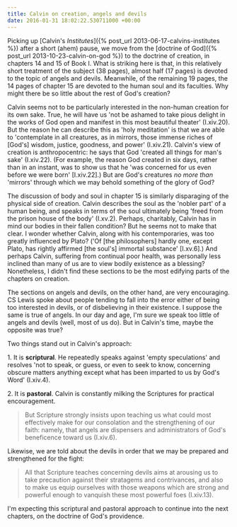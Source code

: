 ```yaml
---
title: Calvin on creation, angels and devils
date: 2016-01-31 18:02:22.530711000 +00:00
---
```

Picking up [Calvin's _Institutes_]({% post_url 2013-06-17-calvins-institutes %}) after a short (ahem) pause, we move from the [doctrine of God]({% post_url 2013-10-23-calvin-on-god %}) to the doctrine of creation, in chapters 14 and 15 of Book I. What is striking here is that, in this relatively short treatment of the subject (38 pages), almost half (17 pages) is devoted to the topic of angels and devils. Meanwhile, of the remaining 19 pages, the 14 pages of chapter 15 are devoted to the human soul and its faculties. Why might there be so little about the rest of God's creation?

Calvin seems not to be particularly interested in the non-human creation for its own sake. True, he will have us 'not be ashamed to take pious delight in the works of God open and manifest in this most beautiful theater' (I.xiv.20). But the reason he can describe this as 'holy meditation' is that we are able to 'contemplate in all creatures, as in mirrors, those immense riches of [God's] wisdom, justice, goodness, and power' (I.xiv.21). Calvin's view of creation is anthropocentric: he says that God 'created all things for man's sake' (I.xiv.22). (For example, the reason God created in six days, rather than in an instant, was to show us that he 'was concerned for us even before we were born' [I.xiv.22].) But are God's creatures _no more than_ 'mirrors' through which we may behold something of the glory of God?

The discussion of body and soul in chapter 15 is similarly disparaging of the physical side of creation. Calvin describes the soul as the 'nobler part' of a human being, and speaks in terms of the soul ultimately being 'freed from the prison house of the body' (I.xv.2). Perhaps, charitably, Calvin has in mind our bodies in their fallen condition? But he seems not to make that clear. I wonder whether Calvin, along with his contemporaries, was too greatly influenced by Plato? ('Of [the philosophers] hardly one, except Plato, has rightly affirmed [the soul's] immortal substance' [I.xv.6].) And perhaps Calvin, suffering from continual poor health, was personally less inclined than many of us are to view bodily existence as a blessing? Nonetheless, I didn't find these sections to be the most edifying parts of the chapters on creation.

The sections on angels and devils, on the other hand, are very encouraging. CS Lewis spoke about people tending to fall into the error either of being too interested in devils, or of disbelieving in their existence. I suppose the same is true of angels. In our day and age, I'm sure we speak too little of angels and devils (well, most of us do). But in Calvin's time, maybe the opposite was true?

Two things stand out in Calvin's approach:

1\. It is **scriptural**. He repeatedly speaks against 'empty speculations' and resolves 'not to speak, or guess, or even to seek to know, concerning obscure matters anything except what has been imparted to us by God's Word' (I.xiv.4).

2\. It is **pastoral**. Calvin is constantly milking the Scriptures for practical encouragement.

> But Scripture strongly insists upon teaching us what could most effectively make for our consolation and the strengthening of our faith: namely, that angels are dispensers and administrators of God's beneficence toward us (I.xiv.6).

Likewise, we are told about the devils in order that we may be prepared and strengthened for the fight:

> All that Scripture teaches concerning devils aims at arousing us to take precaution against their stratagems and contrivances, and also to make us equip ourselves with those weapons which are strong and powerful enough to vanquish these most powerful foes (I.xiv.13).

I'm expecting this scriptural and pastoral approach to continue into the next chapters, on the doctrine of God's providence.
